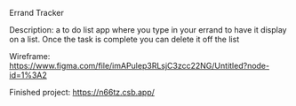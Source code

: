 Errand Tracker

Description: a to do list app where you type in your errand to have it display on a list. Once the task is complete you can delete it off the list

Wireframe: https://www.figma.com/file/imAPulep3RLsjC3zcc22NG/Untitled?node-id=1%3A2

Finished project: https://n66tz.csb.app/
